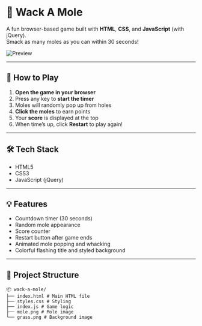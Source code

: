# 🎯 Wack A Mole

A fun browser-based game built with **HTML**, **CSS**, and **JavaScript** (with jQuery).  
Smack as many moles as you can within 30 seconds!

![Preview](<img width="3194" height="1651" alt="image" src="https://github.com/user-attachments/assets/e7e8a973-0ffe-4feb-bab1-d52dae4af2e0" />
) <!-- optional: include a preview if you add a screenshot -->

---

## 🚀 How to Play

1. **Open the game in your browser**
2. Press any key to **start the timer**
3. Moles will randomly pop up from holes
4. **Click the moles** to earn points
5. Your **score** is displayed at the top
6. When time’s up, click **Restart** to play again!

---

## 🛠️ Tech Stack

- HTML5
- CSS3
- JavaScript (jQuery)

---

## 💡 Features

- Countdown timer (30 seconds)
- Random mole appearance
- Score counter
- Restart button after game ends
- Animated mole popping and whacking
- Colorful flashing title and styled background

---

## 📁 Project Structure

```
📦 wack-a-mole/
├── index.html # Main HTML file
├── styles.css # Styling
├── index.js # Game logic
├── mole.png # Mole image
└── grass.png # Background image
```
